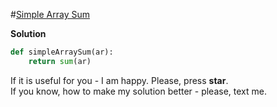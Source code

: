 #[Simple Array Sum](https://www.hackerrank.com/challenges/simple-array-sum/problem)

**Solution**
<br>
```python
def simpleArraySum(ar):
    return sum(ar)
```

If it is useful for you - I am happy. Please, press **star**.
<br>
If you know, how to make my solution better - please, text me.
